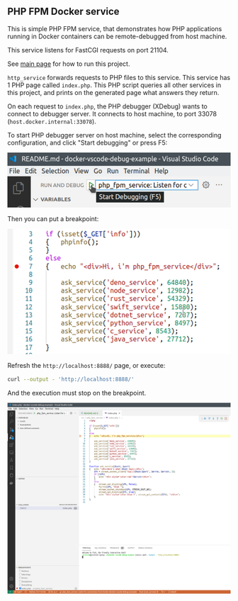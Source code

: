 ## PHP FPM Docker service

This is simple PHP FPM service, that demonstrates how PHP applications running in Docker containers can be remote-debugged from host machine.

This service listens for FastCGI requests on port 21104.

See [main page](../../README.md) for how to run this project.

`http_service` forwards requests to PHP files to this service.
This service has 1 PHP page called `index.php`.
This PHP script queries all other services in this project, and prints on the generated page what answers they return.

On each request to `index.php`, the PHP debugger (XDebug) wants to connect to debugger server. It connects to host machine, to port 33078 (`host.docker.internal:33078`).

To start PHP debugger server on host machine, select the corresponding configuration, and click "Start debugging" or press F5:

![image: F5](../../readme-assets/php_fpm_service-f5.png)

Then you can put a breakpoint:

![image: breakpoint](../../readme-assets/php_fpm_service-breakpoint.png)

Refresh the `http://localhost:8888/` page, or execute:

```bash
curl --output - 'http://localhost:8888/'
```

And the execution must stop on the breakpoint.

![image: breakpoint](../../readme-assets/php_fpm_service-breakpoint-hit.png)
